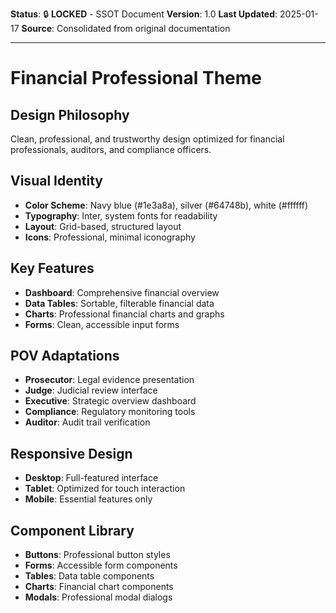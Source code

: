 **Status**: 🔒 **LOCKED** - SSOT Document
**Version**: 1.0
**Last Updated**: 2025-01-17
**Source**: Consolidated from original documentation

---

# Financial Professional Theme

## Design Philosophy

Clean, professional, and trustworthy design optimized for financial professionals, auditors, and compliance officers.

## Visual Identity

- **Color Scheme**: Navy blue (#1e3a8a), silver (#64748b), white (#ffffff)
- **Typography**: Inter, system fonts for readability
- **Layout**: Grid-based, structured layout
- **Icons**: Professional, minimal iconography

## Key Features

- **Dashboard**: Comprehensive financial overview
- **Data Tables**: Sortable, filterable financial data
- **Charts**: Professional financial charts and graphs
- **Forms**: Clean, accessible input forms

## POV Adaptations

- **Prosecutor**: Legal evidence presentation
- **Judge**: Judicial review interface
- **Executive**: Strategic overview dashboard
- **Compliance**: Regulatory monitoring tools
- **Auditor**: Audit trail verification

## Responsive Design

- **Desktop**: Full-featured interface
- **Tablet**: Optimized for touch interaction
- **Mobile**: Essential features only

## Component Library

- **Buttons**: Professional button styles
- **Forms**: Accessible form components
- **Tables**: Data table components
- **Charts**: Financial chart components
- **Modals**: Professional modal dialogs
